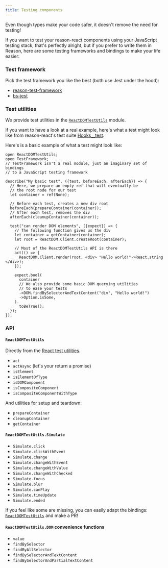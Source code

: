 ```yaml
---
title: Testing components
---
```


Even though types make your code safer, it doesn't remove the need for testing!

If you want to test your reason-react components using your JavaScript testing stack, that's perfectly alright, but if you prefer to write them in Reason, here are some testing frameworks and bindings to make your life easier:

### Test framework

Pick the test framework you like the best (both use Jest under the hood):

- [reason-test-framework](https://github.com/bloodyowl/reason-test-framework)
- [bs-jest](https://github.com/glennsl/bs-jest)

### Test utilities

We provide test utilities in the [`ReactDOMTestUtils`](https://github.com/reasonml/reason-react/blob/main/src/ReactDOMTestUtils.re) module.

If you want to have a look at a real example, here's what a test might look like from reason-react's test suite [Hooks__test](https://github.com/reasonml/reason-react/blob/main/test/Hooks__test.re).

Here's is a basic example of what a test might look like:

```reason
open ReactDOMTestUtils;
open TestFramework;
// TestFramework isn't a real module, just an imaginary set of bindings
// to a JavaScript testing framework

describe("My basic test", ({test, beforeEach, afterEach}) => {
  // Here, we prepare an empty ref that will eventually be
  // the root node for our test
  let container = ref(None);

  // Before each test, creates a new div root
  beforeEach(prepareContainer(container));
  // After each test, removes the div
  afterEach(cleanupContainer(container));

  test("can render DOM elements", ({expect}) => {
    // The following function gives us the div
    let container = getContainer(container);
    let root = ReactDOM.Client.createRoot(container);

    // Most of the ReactDOMTestUtils API is there
    act(() => {
      ReactDOM.Client.render(root, <div> "Hello world!"->React.string </div>);
    });

    expect.bool(
      container
      // We also provide some basic DOM querying utilities
      // to ease your tests
      ->DOM.findBySelectorAndTextContent("div", "Hello world!")
      ->Option.isSome,
    ).
      toBeTrue();
  });
});
```

### API

#### `ReactDOMTestUtils`

Directly from the [React test utilities](https://reactjs.org/docs/test-utils.html).

- `act`
- `actAsync` (let's your return a promise)
- `isElement`
- `isElementOfType`
- `isDOMComponent`
- `isCompositeComponent`
- `isCompositeComponentWithType`

And utilities for setup and teardown:

- `prepareContainer`
- `cleanupContainer`
- `getContainer`

#### `ReactDOMTestUtils.Simulate`

- `Simulate.click`
- `Simulate.clickWithEvent`
- `Simulate.change`
- `Simulate.changeWithEvent`
- `Simulate.changeWithValue`
- `Simulate.changeWithChecked`
- `Simulate.focus`
- `Simulate.blur`
- `Simulate.canPlay`
- `Simulate.timeUpdate`
- `Simulate.ended`

If you feel like some are missing, you can easily adapt the bindings: [`ReactDOMTestUtils`](https://github.com/reasonml/reason-react/blob/main/src/ReactDOMTestUtils.rei) and make a PR!

#### `ReactDOMTestUtils.DOM` convenience functions

- `value`
- `findBySelector`
- `findByAllSelector`
- `findBySelectorAndTextContent`
- `findBySelectorAndPartialTextContent`
